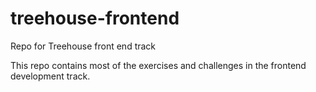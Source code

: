# treehouse-frontend

Repo for Treehouse front end track

This repo contains most of the exercises and challenges in the frontend development track.
